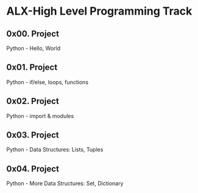 # ALX-High Level Programming Track

## 0x00. Project
Python - Hello, World

## 0x01. Project
Python - if/else, loops, functions

## 0x02. Project
Python - import & modules

## 0x03. Project
Python - Data Structures: Lists, Tuples

## 0x04. Project 
Python - More Data Structures: Set, Dictionary
